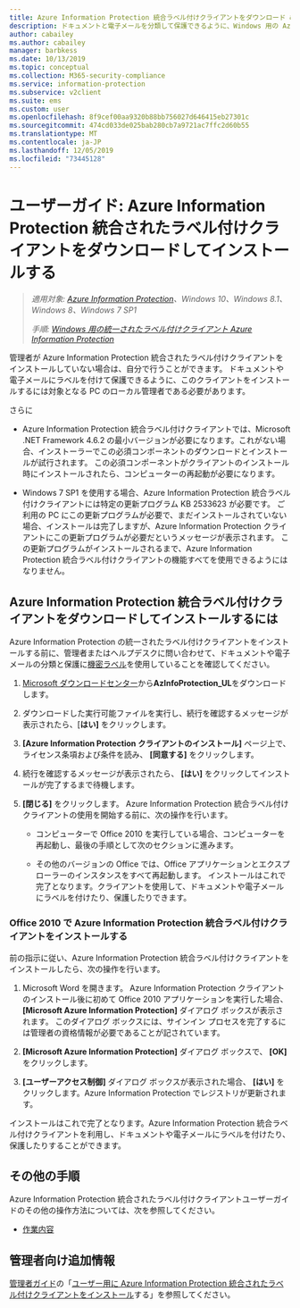 ```yaml
---
title: Azure Information Protection 統合ラベル付けクライアントをダウンロード & インストールする
description: ドキュメントと電子メールを分類して保護できるように、Windows 用の Azure Information Protection 統合ラベルクライアントをインストールするための手順です。
author: cabailey
ms.author: cabailey
manager: barbkess
ms.date: 10/13/2019
ms.topic: conceptual
ms.collection: M365-security-compliance
ms.service: information-protection
ms.subservice: v2client
ms.suite: ems
ms.custom: user
ms.openlocfilehash: 8f9cef00aa9320b88bb756027d646415eb27301c
ms.sourcegitcommit: 474cd033de025bab280cb7a9721ac7ffc2d60b55
ms.translationtype: MT
ms.contentlocale: ja-JP
ms.lasthandoff: 12/05/2019
ms.locfileid: "73445128"
---
```

# <a name="user-guide-download-and-install-the-azure-information-protection-unified-labeling-client"></a>ユーザーガイド: Azure Information Protection 統合されたラベル付けクライアントをダウンロードしてインストールする

>*適用対象: [Azure Information Protection](https://azure.microsoft.com/pricing/details/information-protection)、Windows 10、Windows 8.1、Windows 8、Windows 7 SP1*
>
> *手順: [Windows 用の統一されたラベル付けクライアント Azure Information Protection](../faqs.md#whats-the-difference-between-the-azure-information-protection-client-and-the-azure-information-protection-unified-labeling-client)*

管理者が Azure Information Protection 統合されたラベル付けクライアントをインストールしていない場合は、自分で行うことができます。 ドキュメントや電子メールにラベルを付けて保護できるように、このクライアントをインストールするには対象となる PC のローカル管理者である必要があります。

さらに

- Azure Information Protection 統合ラベル付けクライアントでは、Microsoft .NET Framework 4.6.2 の最小バージョンが必要になります。これがない場合、インストーラーでこの必須コンポーネントのダウンロードとインストールが試行されます。 この必須コンポーネントがクライアントのインストール時にインストールされたら、コンピューターの再起動が必要になります。

- Windows 7 SP1 を使用する場合、Azure Information Protection 統合ラベル付けクライアントには特定の更新プログラム KB 2533623 が必要です。 ご利用の PC にこの更新プログラムが必要で、まだインストールされていない場合、インストールは完了しますが、Azure Information Protection クライアントにこの更新プログラムが必要だというメッセージが表示されます。 この更新プログラムがインストールされるまで、Azure Information Protection 統合ラベル付けクライアントの機能すべてを使用できるようにはなりません。 

## <a name="to-download-and-install-the-azure-information-protection-unified-labeling-client"></a>Azure Information Protection 統合ラベル付けクライアントをダウンロードしてインストールするには

Azure Information Protection の統一されたラベル付けクライアントをインストールする前に、管理者またはヘルプデスクに問い合わせて、ドキュメントや電子メールの分類と保護に[機密ラベル](https://docs.microsoft.com/microsoft-365/compliance/sensitivity-labels)を使用していることを確認してください。

1. [Microsoft ダウンロードセンター](https://www.microsoft.com/en-us/download/details.aspx?id=53018)から**AzInfoProtection_UL**をダウンロードします。

2. ダウンロードした実行可能ファイルを実行し、続行を確認するメッセージが表示されたら、[**はい]** をクリックします。

3. **[Azure Information Protection クライアントのインストール]** ページ上で、ライセンス条項および条件を読み、 **[同意する]** をクリックします。

4. 続行を確認するメッセージが表示されたら、 **[はい]** をクリックしてインストールが完了するまで待機します。

6. **[閉じる]** をクリックします。 Azure Information Protection 統合ラベル付けクライアントの使用を開始する前に、次の操作を行います。

    - コンピューターで Office 2010 を実行している場合、コンピューターを再起動し、最後の手順として次のセクションに進みます。    
        
    - その他のバージョンの Office では、Office アプリケーションとエクスプローラーのインスタンスをすべて再起動します。 インストールはこれで完了となります。クライアントを使用して、ドキュメントや電子メールにラベルを付けたり、保護したりできます。

### <a name="installing-the-azure-information-protection-unified-labeling-client-with-office-2010"></a>Office 2010 で Azure Information Protection 統合ラベル付けクライアントをインストールする

前の指示に従い、Azure Information Protection 統合ラベル付けクライアントをインストールしたら、次の操作を行います。

1. Microsoft Word を開きます。 Azure Information Protection クライアントのインストール後に初めて Office 2010 アプリケーションを実行した場合、 **[Microsoft Azure Information Protection]** ダイアログ ボックスが表示されます。 このダイアログ ボックスには、サインイン プロセスを完了するには管理者の資格情報が必要であることが記されています。

2. **[Microsoft Azure Information Protection]** ダイアログ ボックスで、 **[OK]** をクリックします。

3. **[ユーザーアクセス制御]** ダイアログ ボックスが表示された場合、 **[はい]** をクリックします。Azure Information Protection でレジストリが更新されます。

インストールはこれで完了となります。Azure Information Protection 統合ラベル付けクライアントを利用し、ドキュメントや電子メールにラベルを付けたり、保護したりすることができます。

## <a name="other-instructions"></a>その他の手順    
Azure Information Protection 統合されたラベル付けクライアントユーザーガイドのその他の操作方法については、次を参照してください。

- [作業内容](clientv2-user-guide.md#what-do-you-want-to-do)

## <a name="additional-information-for-administrators"></a>管理者向け追加情報    
[管理者ガイド](clientv2-admin-guide.md)の「[ユーザー用に Azure Information Protection 統合されたラベル付けクライアントをインストール](clientv2-admin-guide-install.md)する」を参照してください。
